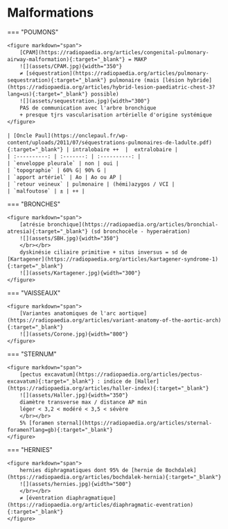 # Malformations

=== "POUMONS"

    <figure markdown="span">
        [CPAM](https://radiopaedia.org/articles/congenital-pulmonary-airway-malformation){:target="_blank"} = MAKP
        ![](assets/CPAM.jpg){width="350"}
        ≠ [séquestration](https://radiopaedia.org/articles/pulmonary-sequestration){:target="_blank"} pulmonaire (mais [lésion hybride](https://radiopaedia.org/articles/hybrid-lesion-paediatric-chest-3?lang=us){:target="_blank"} possible)  
        ![](assets/sequestration.jpg){width="300"}
        PAS de communication avec l'arbre bronchique  
        + presque tjrs vascularisation artérielle d'origine systémique
    </figure>

    | [Oncle Paul](https://onclepaul.fr/wp-content/uploads/2011/07/séquestrations-pulmonaires-de-ladulte.pdf){:target="_blank"} | intralobaire ++  |  extralobaire | 
    | :----------: | :-------: | :----------: | 
    | `enveloppe pleurale` | non | oui |
    | `topographie` | 60% G| 90% G |
    | `apport artériel` | Ao | Ao ou AP |
    | `retour veineux` | pulmonaire | (hémi)azygos / VCI |
    | `malfoutose` | ± | ++ |


=== "BRONCHES"

    <figure markdown="span">
        [atrésie bronchique](https://radiopaedia.org/articles/bronchial-atresia){:target="_blank"} (sd bronchocèle - hyperaération)
        ![](assets/SBH.jpg){width="350"}  
        </br></br>
        dyskinésie ciliaire primitive + situs inversus = sd de [Kartagener](https://radiopaedia.org/articles/kartagener-syndrome-1){:target="_blank"}
        ![](assets/Kartagener.jpg){width="300"}  
    </figure>


=== "VAISSEAUX"

    <figure markdown="span">
        [Variantes anatomiques de l'arc aortique](https://radiopaedia.org/articles/variant-anatomy-of-the-aortic-arch){:target="_blank"}
        ![](assets/Corone.jpg){width="800"}    
    </figure>


=== "STERNUM"

    <figure markdown="span">
        [pectus excavatum](https://radiopaedia.org/articles/pectus-excavatum){:target="_blank"} : indice de [Haller](https://radiopaedia.org/articles/haller-index){:target="_blank"}
        ![](assets/Haller.jpg){width="350"}
        diamètre transverse max / distance AP min  
        léger < 3,2 < modéré < 3,5 < sévère  
        </br></br>
        5% [foramen sternal](https://radiopaedia.org/articles/sternal-foramen?lang=gb){:target="_blank"}
    </figure>


=== "HERNIES"

    <figure markdown="span">
        hernies diphragmatiques dont 95% de [hernie de Bochdalek](https://radiopaedia.org/articles/bochdalek-hernia){:target="_blank"}
        ![](assets/hernies.jpg){width="500"}  
        </br></br>
        ≠ [éventration diaphragmatique](https://radiopaedia.org/articles/diaphragmatic-eventration){:target="_blank"}
    </figure>